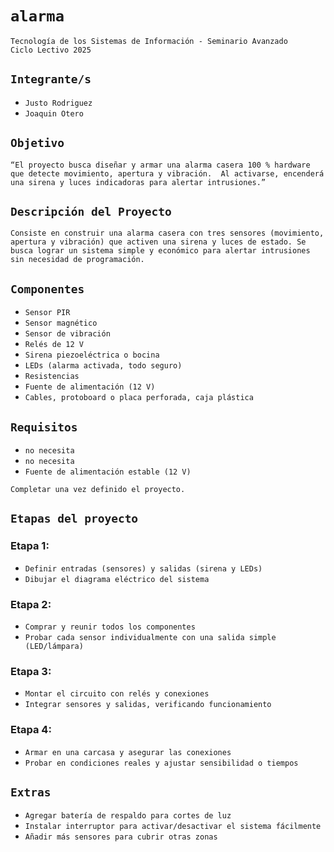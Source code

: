 # **`alarma`**

`Tecnología de los Sistemas de Información - Seminario Avanzado`  
`Ciclo Lectivo 2025`

## **`Integrante/s`**

- `Justo Rodriguez`  
- `Joaquin Otero`

## **`Objetivo`**

`“El proyecto busca diseñar y armar una alarma casera 100 % hardware que detecte movimiento, apertura y vibración. 
Al activarse, encenderá una sirena y luces indicadoras para alertar intrusiones.”`

## **`Descripción del Proyecto`**

`Consiste en construir una alarma casera con tres sensores (movimiento, apertura y vibración) que activen una sirena y luces de estado.
Se busca lograr un sistema simple y económico para alertar intrusiones sin necesidad de programación.`

## **`Componentes`**

- `Sensor PIR`  
- `Sensor magnético`  
- `Sensor de vibración`
- `Relés de 12 V`
- `Sirena piezoeléctrica o bocina`
- `LEDs (alarma activada, todo seguro)`
- `Resistencias`
- `Fuente de alimentación (12 V)`
- `Cables, protoboard o placa perforada, caja plástica`

## **`Requisitos`**

- `no necesita`  
- `no necesita`  
- `Fuente de alimentación estable (12 V)`

`Completar una vez definido el proyecto.`

## **`Etapas del proyecto`**
### Etapa 1:
- `Definir entradas (sensores) y salidas (sirena y LEDs)`
- `Dibujar el diagrama eléctrico del sistema`

### Etapa 2:
- `Comprar y reunir todos los componentes`
- `Probar cada sensor individualmente con una salida simple (LED/lámpara)`

### Etapa 3:
- `Montar el circuito con relés y conexiones`
- `Integrar sensores y salidas, verificando funcionamiento`

### Etapa 4:
- `Armar en una carcasa y asegurar las conexiones`
- `Probar en condiciones reales y ajustar sensibilidad o tiempos`

## **`Extras`**

- `Agregar batería de respaldo para cortes de luz`  
- `Instalar interruptor para activar/desactivar el sistema fácilmente`  
- `Añadir más sensores para cubrir otras zonas`
